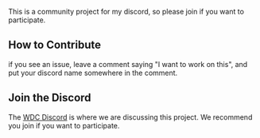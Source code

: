 This is a community project for my discord, so please join if you want to participate.

## How to Contribute

if you see an issue, leave a comment saying "I want to work on this", and put your discord name somewhere in the comment.

## Join the Discord

The [WDC Discord](https://discord.gg/N2uEyp7Rfu) is where we are discussing this project. We recommend you join if you want to participate.
